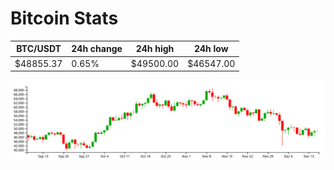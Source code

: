 # Bitcoin Stats

BTC/USDT|24h change|24h high|24h low|
|---|---|---|---|
|$48855.37|0.65%|$49500.00|$46547.00|

<img src="./chart.svg">
